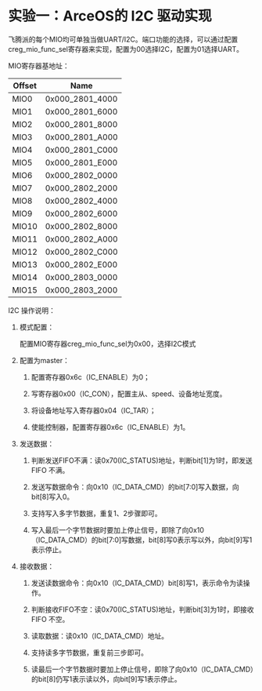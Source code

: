 # 实验一：ArceOS的 I2C 驱动实现

飞腾派的每个MIO均可单独当做UART/I2C。端口功能的选择，可以通过配置creg_mio_func_sel寄存器来实现，配置为00选择I2C，配置为01选择UART。

 MIO寄存器基地址：

 | Offset | Name |
|-------|-------|
| MIO0 | 0x000_2801_4000 |
| MIO1 | 0x000_2801_6000 |
| MIO2 | 0x000_2801_8000 | 
| MIO3 | 0x000_2801_A000 | 
| MIO4 | 0x000_2801_C000 | 
| MIO5 | 0x000_2801_E000 | 
| MIO6 | 0x000_2802_0000 | 
| MIO7 | 0x000_2802_2000 |
| MIO8 | 0x000_2802_4000 | 
| MIO9 | 0x000_2802_6000 | 
| MIO10 | 0x000_2802_8000  |
| MIO11 | 0x000_2802_A000  |
| MIO12 | 0x000_2802_C000  | 
| MIO13 | 0x000_2802_E000  | 
| MIO14 | 0x000_2803_0000 | 
| MIO15 | 0x000_2803_2000 | 

I2C 操作说明：

1. 模式配置：

   配置MIO寄存器creg_mio_func_sel为0x00，选择I2C模式

2. 配置为master：

   1. 配置寄存器0x6c（IC_ENABLE）为0；
  
   2. 写寄存器0x00（IC_CON），配置主从、speed、设备地址宽度。
  
   3. 将设备地址写入寄存器0x04（IC_TAR）；

   4. 使能控制器，配置寄存器0x6c（IC_ENABLE）为1。
  
3. 发送数据：

   1. 判断发送FIFO不满：读0x70(IC_STATUS)地址，判断bit[1]为1时，即发送 FIFO 不满。

   2. 发送写数据命令：向0x10（IC_DATA_CMD）的bit[7:0]写入数据，向bit[8]写入0。

   3. 支持写入多字节数据，重复1、2步骤即可。

   4. 写入最后一个字节数据时要加上停止信号，即除了向0x10（IC_DATA_CMD）的bit[7:0]写数据，bit[8]写0表示写以外，向bit[9]写1表示停止。
  
4. 接收数据：

   1. 发送读数据命令：向0x10（IC_DATA_CMD）bit[8]写1，表示命令为读操作。

   2. 判断接收FIFO不空：读0x70(IC_STATUS)地址，判断bit[3]为1时，即接收 FIFO 不空。

   3. 读取数据：读0x10（IC_DATA_CMD）地址。

   4. 支持读多字节数据，重复前三步即可。

   5. 读最后一个字节数据时要加上停止信号，即除了向0x10（IC_DATA_CMD）的bit[8]仍写1表示读以外，向bit[9]写1表示停止。
  




